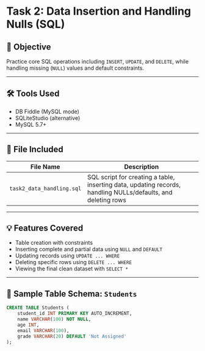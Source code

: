 # Task 2: Data Insertion and Handling Nulls (SQL)

## 📌 Objective
Practice core SQL operations including `INSERT`, `UPDATE`, and `DELETE`, while handling missing (`NULL`) values and default constraints.

---

## 🛠️ Tools Used
- DB Fiddle (MySQL mode)  
- SQLiteStudio (alternative)  
- MySQL 5.7+

---

## 📂 File Included

| File Name                 | Description                                          |
|--------------------------|------------------------------------------------------|
| `task2_data_handling.sql` | SQL script for creating a table, inserting data, updating records, handling NULLs/defaults, and deleting rows |

---

## 💡 Features Covered

- Table creation with constraints
- Inserting complete and partial data using `NULL` and `DEFAULT`
- Updating records using `UPDATE ... WHERE`
- Deleting specific rows using `DELETE ... WHERE`
- Viewing the final clean dataset with `SELECT *`

---

## 🧪 Sample Table Schema: `Students`

```sql
CREATE TABLE Students (
    student_id INT PRIMARY KEY AUTO_INCREMENT,
    name VARCHAR(100) NOT NULL,
    age INT,
    email VARCHAR(100),
    grade VARCHAR(20) DEFAULT 'Not Assigned'
);
